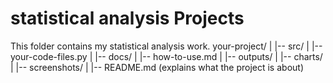 # statistical analysis Projects
This folder contains my statistical analysis work.
your-project/
    |
    |-- src/
    |     |-- your-code-files.py
    |
    |-- docs/
    |     |-- how-to-use.md
    |
    |-- outputs/
    |     |-- charts/
    |     |-- screenshots/
    |
    |-- README.md (explains what the project is about)
